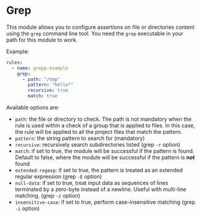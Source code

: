 # Grep

This module allows you to configure assertions on file or directories content using the `grep` command line tool.
You need the `grep` executable in your path for this module to work.

Example:

```yaml
rules:
  - name: grepp-example
    grep:
      - path: "/tmp"
        pattern: "hello*"
        recursive: true
        match: true
```

Available options are:

- `path`: the file or directory to check. The path is not mandatory when the rule is used within a check of a group that is applied to files. In this case, the rule will be applied to all the project files that match the pattern.
- `pattern`: the string pattern to search for (mandatory)
- `recursive`: recursively search subdirectories listed (grep `-r` option)
- `match`: if set to true, the module will be successful if the pattern is found. Default to false, where the module will be successful if the pattern is **not** found
- `extended-regexp`: if set to true, the pattern is treated as an extended regular expression (grep `-E` option)
- `null-data`: if set to true, treat input data as sequences of lines terminated by a zero-byte instead of a newline. Useful with multi-line matching. (grep `-z` option)
- `insensitive-case`: if set to true, perform case-insensitive matching (grep `-i` option)

